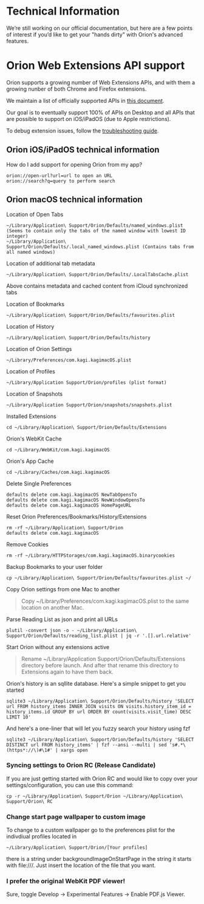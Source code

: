 # Technical Information

We’re still working on our official documentation, but here are a few points of interest if you’d like to get your "hands dirty" with Orion's advanced features.

# Orion Web Extensions API support

Orion supports a growing number of Web Extensions APIs, and with them a growing nunber of both Chrome and Firefox extensions.

We maintain a list of officially supported APIs in [this document](https://docs.google.com/spreadsheets/d/14IgSRVop4psUTgtLZlvYJYrAArhvL3WvRlUdzdQbIoQ/edit?usp=sharing).

Our goal is to eventually support 100% of APIs on Desktop and all APIs that are possible to support on iOS/iPadOS (due to Apple restrictions).

To debug extension issues, follow the [troubleshooting guide](../support-and-community/troubleshooting/troubleshooting-extension-issues.md).

## Orion iOS/iPadOS technical information

How do I add support for opening Orion from my app?

```
orion://open-url?url=url to open an URL
orion://search?q=query to perform search
```

## Orion macOS technical information


Location of Open Tabs
```
~/Library/Application\ Support/Orion/Defaults/named_windows.plist (Seems to contain only the tabs of the named window with lowest ID integer)
~/Library/Application\ Support/Orion/Defaults/.local_named_windows.plist (Contains tabs from all named windows)
```

Location of additional tab metadata
```
~/Library/Application\ Support/Orion/Defaults/.LocalTabsCache.plist
```
Above contains metadata and cached content from iCloud synchronized tabs

Location of Bookmarks
```
~/Library/Application\ Support/Orion/Defaults/favourites.plist
```

Location of History
```
~/Library/Application\ Support/Orion/Defaults/history
```

Location of Orion Settings
```
~/Library/Preferences/com.kagi.kagimacOS.plist
```

Location of Profiles
```
~/Library/Application Support/Orion/profiles (plist format)
```

Location of Snapshots
```
~/Library/Application Support/Orion/snapshots/snapshots.plist
```

Installed Extensions
```
cd ~/Library/Application\ Support/Orion/Defaults/Extensions
```

Orion's WebKit Cache
```
cd ~/Library/WebKit/com.kagi.kagimacOS
```

Orion's App Cache
```
cd ~/Library/Caches/com.kagi.kagimacOS
```

Delete Single Preferences
```
defaults delete com.kagi.kagimacOS NewTabOpensTo
defaults delete com.kagi.kagimacOS NewWindowOpensTo
defaults delete com.kagi.kagimacOS HomePageURL
```

Reset Orion Preferences/Bookmarks/History/Extensions
```
rm -rf ~/Library/Application\ Support/Orion
defaults delete com.kagi.kagimacOS
```

Remove Cookies
```
rm -rf ~/Library/HTTPStorages/com.kagi.kagimacOS.binarycookies
```

Backup Bookmarks to your user folder
```
cp ~/Library/Application\ Support/Orion/Defaults/favourites.plist ~/
```

Copy Orion settings from one Mac to another
> Copy ~/Library/Preferences/com.kagi.kagimacOS.plist to the same location on another Mac.


Parse Reading List as json and print all URLs
```
plutil -convert json -o - ~/Library/Application\ Support/Orion/Defaults/reading_list.plist | jq -r '.[].url.relative'
```

Start Orion without any extensions active
> Rename ~/Library/Application Support/Orion/Defaults/Extensions directory before launch. And after that rename this directory to Extensions again to have them back.


Orion's history is an sqllite database. Here's a simple snippet to get you started
```
sqlite3 ~/Library/Application\ Support/Orion/Defaults/history 'SELECT url FROM history_items INNER JOIN visits ON visits.history_item_id = history_items.id GROUP BY url ORDER BY count(visits.visit_time) DESC LIMIT 10'
```

And here's a one-liner that will let you fuzzy search your history using fzf
```
sqlite3 ~/Library/Application\ Support/Orion/Defaults/history 'SELECT DISTINCT url FROM history_items' | fzf --ansi --multi | sed 's#.*\(https*://\)#\1#' | xargs open
```

### Syncing settings to Orion RC (Release Candidate)
If you are just getting started with Orion RC and would like to copy over your settings/configuration, you can use this command:
```
cp -r ~/Library/Application\ Support/Orion ~/Library/Application\ Support/Orion\ RC
```

### Change start page wallpaper to custom image
To change to a custom wallpaper go to the preferences plist for the indivdiual profiles located in
```
~/Library/Application\ Support/Orion/[Your profiles]
```
there is a string under <key>backgroundImageOnStartPage</key> in the string it starts with file:///. Just insert the location of the file that you want.

### I prefer the original WebKit PDF viewer!

Sure, toggle Develop -> Experimental Features -> Enable PDF.js Viewer.

